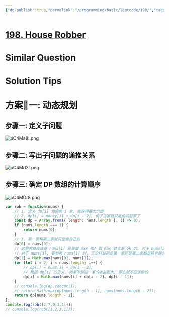 ```yaml
---
{"dg-publish":true,"permalink":"/programming/basic/leetcode/198/","tags":["leetcode/dp/iteration","leetcode/recursive/memo","leetcode/dp/array"]}
---
```



# [198. House Robber](https://leetcode.cn/problems/house-robber/)

# Similar Question

# Solution Tips

# 方案一: 动态规划

## 步骤一: 定义子问题

![pC4Ma8I.png](https://s1.ax1x.com/2023/07/14/pC4Ma8I.png)

## 步骤二: 写出子问题的递推关系

![pC4Md2t.png](https://s1.ax1x.com/2023/07/14/pC4Md2t.png)

## 步骤三: 确定 DP 数组的计算顺序

![pC4MDr8.png](https://s1.ax1x.com/2023/07/14/pC4MDr8.png)

```js
var rob = function(nums) {
    // 1. 定义 dp[i] 为偷前 i 家, 能获得最大价值
    // 2. dp[i] = money[i] + dp[i - 2], 偷了这家就只能偷前前家了
    const dp = Array.from({ length: nums.length }, () => 0);
    if (nums.length === 1) {
        return nums[0];
    }
    // 3. 第一家和第二家就只能偷自己的
    dp[0] = nums[0];
    // 这里究竟应该是 nums[1] 还是取 max 呢? 取 max 其实是 ok 的, 对于 nums[2], 反正都不会参考 nums[1]
    // 对于 nums[3], 要参考 nums[1] 时, 无论打劫的是第一家还是第二家都是符合题意的
    dp[1] = Math.max(nums[0], nums[1]);
    for (let i = 2; i < nums.length; i++) {
        // dp[i] = nums[i] + dp[i - 2];
        // 根据 dp[i] 的定义, 如果不偷这一家的收益更大, 那么就不应该偷的
        dp[i] = Math.max(nums[i] + dp[i - 2], dp[i - 1]);
    }
    // console.log(dp.concat());
    // return Math.max(dp[nums.length - 1], nums[nums.length - 2]);
    return dp[nums.length - 1];
};
console.log(rob([2,7,9,3,1]));
// console.log(rob([1,2,3,1]));
```
